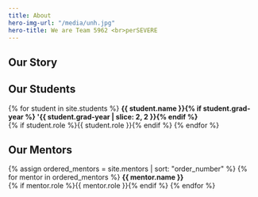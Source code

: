 ```yaml
---
title: About
hero-img-url: "/media/unh.jpg"
hero-title: We are Team 5962 <br>perSEVERE
---
```


## Our Story

## Our Students

{% for student in site.students %}
**{{ student.name }}{% if student.grad-year %} '{{ student.grad-year | slice: 2, 2 }}{% endif %}**
<br>{% if student.role %}{{ student.role }}{% endif %}
{% endfor %}

## Our Mentors

{% assign ordered_mentors = site.mentors | sort: "order_number" %}
{% for mentor in ordered_mentors %}
**{{ mentor.name }}**
<br>{% if mentor.role %}{{ mentor.role }}{% endif %}
{% endfor %}